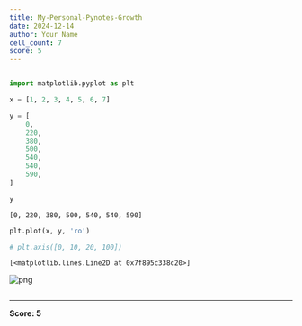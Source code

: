 ```yaml
---
title: My-Personal-Pynotes-Growth
date: 2024-12-14
author: Your Name
cell_count: 7
score: 5
---
```


```python

```


```python
import matplotlib.pyplot as plt
```


```python
x = [1, 2, 3, 4, 5, 6, 7]
```


```python
y = [
    0,
    220,
    380,
    500,
    540,
    540,
    590,
]
```


```python
y
```




    [0, 220, 380, 500, 540, 540, 590]




```python
plt.plot(x, y, 'ro')

# plt.axis([0, 10, 20, 100])
```




    [<matplotlib.lines.Line2D at 0x7f895c338c20>]




    
![png](/mlnotes/images/my-personal-pynotes-growth_5_1.png)
    



```python

```


---
**Score: 5**